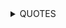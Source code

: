 <details><summary> QUOTES </summary>

- 🫀 Quote related to (?): "When you least expect it, it all might just disappear. Try - try to live life as you want. :')" - Unknown person

- quote related to life: "If you worry about something, whatever it might be - and you are unable to change any of the sequence of chains of events that worries you - Do yourself a favor and try to stop worrying. If you cannot do something to change it, there is no point in worrying. If you can change the events/or whatever it might be (that worries you) - then go and change them, instead of worrying."
**conclusion of the long quote:**
> do not worry

***
- quote related to friendship: "What can I say? before I thought it was quite nice being totally alone (that is, I didn't feel lonely but I just liked being alone) now , that has changed, I can obviously be alone but I prefer being with my friends." 
- quote related to stuttering: "what I say, is worth repeating"
- quote related to the mind: "Many (including myself) didn't realize until recently, that - Slow progress - is progress."
- quote related to the mind: "Being able to spot more problems and give more criticism in your own ideas **more than spot good parts**, doesn't necessarily mean you're not making progress. It's rather the total opposite."
- quote related to past and the future: "Time, a quantity - is not infinite. When we can look in both directions, why not look forward, instead of backwards. We might stumble upon a new idea. *Relatively speaking*."
- quote related to the progress: "Remember, Progress has a direction. Aim it correctly and accurately"
- quote related to life in general: "We only live once, therefore we should live now. (It's difficult to prove if we live once, or more, but either way - we should enjoy all the time we live)"
</details>
